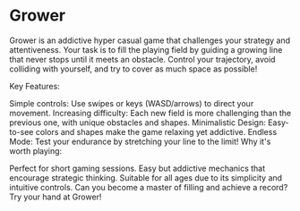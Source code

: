 # Grower

Grower is an addictive hyper casual game that challenges your strategy and attentiveness. Your task is to fill the playing field by guiding a growing line that never stops until it meets an obstacle. Control your trajectory, avoid colliding with yourself, and try to cover as much space as possible!

Key Features:

Simple controls: Use swipes or keys (WASD/arrows) to direct your movement.
Increasing difficulty: Each new field is more challenging than the previous one, with unique obstacles and shapes.
Minimalistic Design: Easy-to-see colors and shapes make the game relaxing yet addictive.
Endless Mode: Test your endurance by stretching your line to the limit!
Why it's worth playing:

Perfect for short gaming sessions.
Easy but addictive mechanics that encourage strategic thinking.
Suitable for all ages due to its simplicity and intuitive controls.
Can you become a master of filling and achieve a record? Try your hand at Grower!
